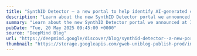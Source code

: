 ```yaml
---
title: "SynthID Detector — a new portal to help identify AI-generated content"
description: "Learn about the new SynthID Detector portal we announced at I/O to help people understand how the content they see online was generated."
summary: "Learn about the new SynthID Detector portal we announced at I/O to help people understand how the content they see online was generated."
pubDate: "Tue, 20 May 2025 09:45:00 +0000"
source: "DeepMind Blog"
url: "https://deepmind.google/discover/blog/synthid-detector--a-new-portal-to-help-identify-ai-generated-content/"
thumbnail: "https://storage.googleapis.com/gweb-uniblog-publish-prod/images/IO25_Gemini_MOD_HEADER.width-1300.jpg"
---
```


